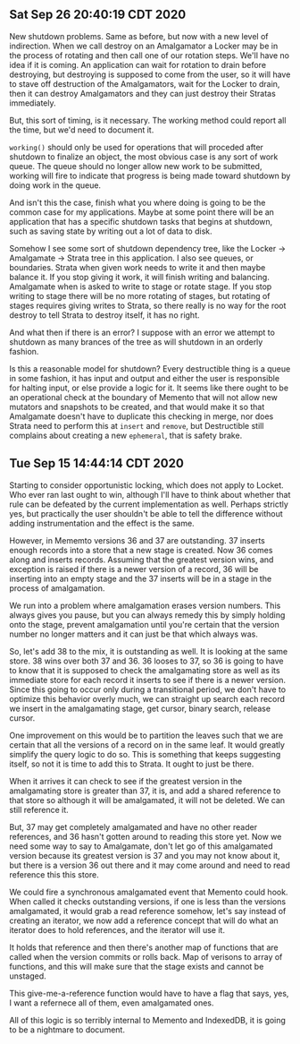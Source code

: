 ## Sat Sep 26 20:40:19 CDT 2020

New shutdown problems. Same as before, but now with a new level of indirection.
When we call destroy on an Amalgamator a Locker may be in the process of
rotating and then call one of our rotation steps. We'll have no idea if it is
coming. An application can wait for rotation to drain before destroying, but
destroying is supposed to come from the user, so it will have to stave off
destruction of the Amalgamators, wait for the Locker to drain, then it can
destroy Amalgamators and they can just destroy their Stratas immediately.

But, this sort of timing, is it necessary. The working method could report all
the time, but we'd need to document it.

`working()` should only be used for operations that will proceded after shutdown
to finalize an object, the most obvious case is any sort of work queue. The
queue should no longer allow new work to be submitted, working will fire to
indicate that progress is being made toward shutdown by doing work in the queue.

And isn't this the case, finish what you where doing is going to be the common
case for my applications. Maybe at some point there will be an application that
has a specific shutdown tasks that begins at shutdown, such as saving state by
writing out a lot of data to disk.

Somehow I see some sort of shutdown dependency tree, like the Locker ->
Amalgamate -> Strata tree in this application. I also see queues, or boundaries.
Strata when given work needs to write it and then maybe balance it. If you stop
giving it work, it will finish writing and balancing. Amalgamate when is asked
to write to stage or rotate stage. If you stop writing to stage there will be no
more rotating of stages, but rotating of stages requires giving writes to
Strata, so there really is no way for the root destroy to tell Strata to
destroy itself, it has no right.

And what then if there is an error? I suppose with an error we attempt to
shutdown as many brances of the tree as will shutdown in an orderly fashion.

Is this a reasonable model for shutdown? Every destructible thing is a queue in
some fashion, it has input and output and either the user is responsible for
halting input, or else provide a logic for it. It seems like there ought to be
an operational check at the boundary of Memento that will not allow new mutators
and snapshots to be created, and that would make it so that Amalgamate doesn't
have to duplicate this checking in merge, nor does Strata need to perform this
at `insert` and `remove`, but Destructible still complains about creating a new
`ephemeral`, that is safety brake.

## Tue Sep 15 14:44:14 CDT 2020

Starting to consider opportunistic locking, which does not apply to Locket. Who
ever ran last ought to win, although I'll have to think about whether that rule
can be defeated by the current implementation as well. Perhaps strictly yes, but
practically the user shouldn't be able to tell the difference without adding
instrumentation and the effect is the same.

However, in Mememto versions 36 and 37 are outstanding. 37 inserts enough
records into a store that a new stage is created. Now 36 comes along and inserts
records. Assuming that the greatest version wins, and exception is raised if
there is a newer version of a record, 36 will be inserting into an empty stage
and the 37 inserts will be in a stage in the process of amalgamation.

We run into a problem where amalgamation erases version numbers. This always
gives you pause, but you can always remedy this by simply holding onto the
stage, prevent amalgamation until you're certain that the version number no
longer matters and it can just be that which always was.

So, let's add 38 to the mix, it is outstanding as well. It is looking at the
same store. 38 wins over both 37 and 36. 36 looses to 37, so 36 is going to have
to know that it is supposed to check the amalgamating store as well as its
immediate store for each record it inserts to see if there is a newer version.
Since this going to occur only during a transitional period, we don't have to
optimize this behavior overly much, we can straight up search each record we
insert in the amalgamating stage, get cursor, binary search, release cursor.

One improvement on this would be to partition the leaves such that we are
certain that all the versions of a record on in the same leaf. It would greatly
simplify the query logic to do so. This is something that keeps suggesting
itself, so not it is time to add this to Strata. It ought to just be there.

When it arrives it can check to see if the greatest version in the amalgamating
store is greater than 37, it is, and add a shared reference to that store so
although it will be amalgamated, it will not be deleted. We can still reference
it.

But, 37 may get completely amalgamated and have no other reader references, and
36 hasn't gotten around to reading this store yet. Now we need some way to say
to Amalgamate, don't let go of this amalgamated version because its greatest
version is 37 and you may not know about it, but there is a version 36 out there
and it may come around and need to read reference this this store.

We could fire a synchronous amalgamated event that Memento could hook. When
called it checks outstanding versions, if one is less than the versions
amalgamated, it would grab a read reference somehow, let's say instead of
creating an iterator, we now add a reference concept that will do what an
iterator does to hold references, and the iterator will use it.

It holds that reference and then there's another map of functions that are
called when the version commits or rolls back. Map of verisons to array of
functions, and this will make sure that the stage exists and cannot be unstaged.

This give-me-a-reference function would have to have a flag that says, yes, I
want a refernece all of them, even amalgamated ones.

All of this logic is so terribly internal to Memento and IndexedDB, it is going
to be a nightmare to document.
